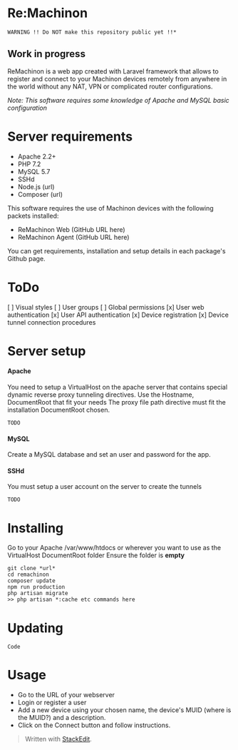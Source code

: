 # Re:Machinon

```  
WARNING !! Do NOT make this repository public yet !!*  
```  

## Work in progress

ReMachinon is a web app created with Laravel framework that allows to register and connect to your Machinon devices remotely from anywhere in the world without any NAT, VPN or complicated router configurations.

*Note: This software requires some knowledge of Apache and MySQL basic configuration*

# Server requirements

+ Apache 2.2+
+ PHP 7.2
+ MySQL 5.7
+ SSHd
+ Node.js (url)
+ Composer (url)

This software requires the use of Machinon devices with the following packets installed:

+ ReMachinon Web (GitHub URL here)
+ ReMachinon Agent (GitHub URL here)

You can get requirements, installation and setup details in each package's Github page.

# ToDo

[ ] Visual styles
[ ] User groups
[ ] Global permissions
[x] User web authentication
[x] User API authentication
[x] Device registration
[x] Device tunnel connection procedures

# Server setup
 
#### Apache

You need to setup a VirtualHost on the apache server that contains special dynamic reverse proxy tunneling directives.
Use the Hostname, DocumentRoot that fit your needs
The proxy file path directive must fit the installation DocumentRoot chosen.

```
TODO
```

#### MySQL
Create a MySQL database and set an user and password for the app.

#### SSHd

You must setup a user account on the server to create the tunnels

```
TODO
``` 


# Installing

Go to your Apache /var/www/htdocs or wherever you want to use as the VirtualHost DocumentRoot folder
Ensure the folder is **empty**

```
git clone *url*
cd remachinon
composer update
npm run production
php artisan migrate
>> php artisan *:cache etc commands here
```

# Updating

```
Code
```

# Usage

- Go to the URL of your webserver
- Login or register a user
- Add a new device using your chosen name, the device's MUID (where is the MUID?) and a description.
- Click on the Connect button and follow instructions.

> Written with [StackEdit](https://stackedit.io/).